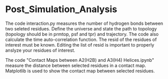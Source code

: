 # Post_Simulation_Analysis
The code interaction.py measures the number of hydrogen bonds between two seleted residues. Define the universe and state the path to topology (topology should be in prmtop, psf and tpr) and trajectory. The code also calculate the time auto-correlation function. The resid of the residues of interest must be known. Editing the list of resid is important to properly anslyze your residues of interest.

The code "Contact Maps between A2(H2B) and A3(H4) Helices.ipynb" measure the distance between selected residues in a contact map. Matplotlib is used to show the contact map between selected residues.
